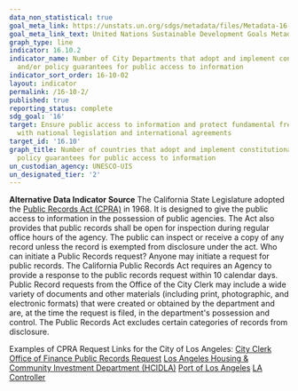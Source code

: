 ```yaml
---
data_non_statistical: true
goal_meta_link: https://unstats.un.org/sdgs/metadata/files/Metadata-16-10-02.pdf
goal_meta_link_text: United Nations Sustainable Development Goals Metadata (pdf 1361kB)
graph_type: line
indicator: 16.10.2
indicator_name: Number of City Departments that adopt and implement constitutional, statutory
  and/or policy guarantees for public access to information
indicator_sort_order: 16-10-02
layout: indicator
permalink: /16-10-2/
published: true
reporting_status: complete
sdg_goal: '16'
target: Ensure public access to information and protect fundamental freedoms, in accordance
  with national legislation and international agreements
target_id: '16.10'
graph_title: Number of countries that adopt and implement constitutional, statutory and/or
  policy guarantees for public access to information
un_custodian_agency: UNESCO-UIS
un_designated_tier: '2'
---
```

**Alternative Data Indicator Source**
The California State Legislature adopted the [Public Records Act (CPRA)](https://www.cacities.org/Resources/Open-Government/THE-PEOPLE%E2%80%99S-BUSINESS-A-Guide-to-the-California-Pu.aspx) in 1968. It is designed to give the public access to information in the possession of public agencies. The Act also provides that public records shall be open for inspection during regular office hours of the agency. The public can inspect or receive a copy of any record unless the record is exempted from disclosure under the act.
Who can initiate a Public Records request? Anyone may initiate a request for public records.
The California Public Records Act requires an Agency to provide a response to the public records request within 10 calendar days. 
Public Record requests from the Office of the City Clerk may include a wide variety of documents and other materials (including print, photographic, and electronic formats) that were created or obtained by the department and are, at the time the request is filed, in the department's possession and control. The Public Records Act excludes certain categories of records from disclosure.

Examples of CPRA Request Links for the City of Los Angeles:
[City Clerk](https://clerk.lacity.org/contact-us/RecordsRequest)
[Office of Finance Public Records Request](https://finance.lacity.org/public-records-center)
[Los Angeles Housing & Community Investment Department (HCIDLA)](https://hcidla.lacity.org/Custodian-of-Records)
[Port of Los Angeles](https://www.portoflosangeles.org/about/contact/submit-a-california-public-records-act-request)
[LA Controller](https://lacontroller.org/public-records-request/)
